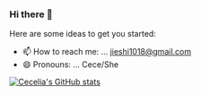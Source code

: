 ### Hi there 👋



Here are some ideas to get you started:

- 📫 How to reach me: ... jieshi1018@gmail.com
- 😄 Pronouns: ... Cece/She

[![Cecelia's GitHub stats](https://github-readme-stats.vercel.app/api?username=Cecelia-1018&show_icons=true&theme=Radical)]([https://github.com/anuraghazra/github-readme-stats](https://github.com/Cecelia-1018/Cecelia-1018/edit/main/README.md))
